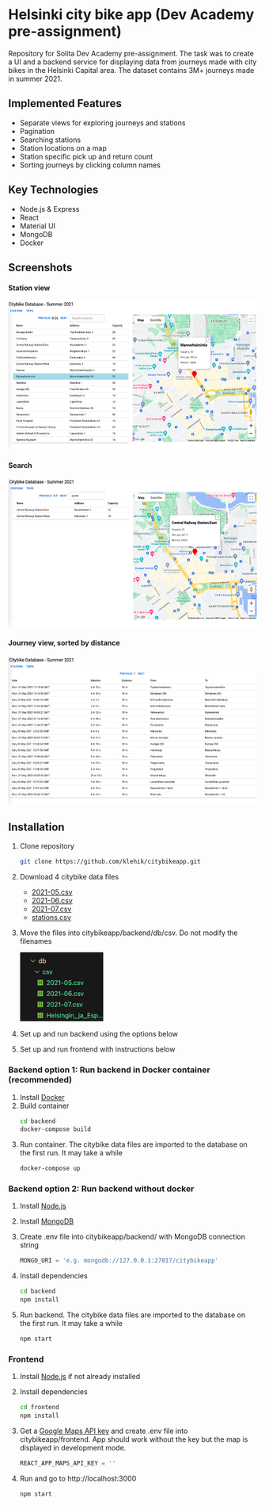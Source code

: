# Helsinki city bike app (Dev Academy pre-assignment)

Repository for Solita Dev Academy pre-assignment. The task was to create a UI and a backend service for displaying data from journeys made with city bikes in the Helsinki Capital area. The dataset contains 3M+ journeys made in summer 2021.

## Implemented Features

- Separate views for exploring journeys and stations
- Pagination
- Searching stations
- Station locations on a map
- Station specific pick up and return count
- Sorting journeys by clicking column names

## Key Technologies

- Node.js & Express
- React
- Material UI
- MongoDB
- Docker

## Screenshots

#### Station view

<img style='height: 300px' src='img/stations_view.png'>

#### Search

<img style='height: 300px' src='img/searching_stations.png'>

#### Journey view, sorted by distance

<img style='height: 300px' src='img/trips_sorted_by_distance.png'>

## Installation

1.  Clone repository

    ```sh
    git clone https://github.com/klehik/citybikeapp.git
    ```

2.  Download 4 citybike data files

    - [2021-05.csv](https://dev.hsl.fi/citybikes/od-trips-2021/2021-05.csv)
    - [2021-06.csv](https://dev.hsl.fi/citybikes/od-trips-2021/2021-06.csv)
    - [2021-07.csv](https://dev.hsl.fi/citybikes/od-trips-2021/2021-07.csv)
    - [stations.csv](https://opendata.arcgis.com/datasets/726277c507ef4914b0aec3cbcfcbfafc_0.csv)

3.  Move the files into citybikeapp/backend/db/csv. Do not modify the filenames

    <img src='img/csv.png'>

4.  Set up and run backend using the options below

5.  Set up and run frontend with instructions below

### Backend option 1: Run backend in Docker container (recommended)

1. Install [Docker](https://docs.docker.com/get-docker/)
2. Build container
   ```sh
   cd backend
   docker-compose build
   ```
3. Run container. The citybike data files are imported to the database on the first run. It may take a while
   ```sh
   docker-compose up
   ```

### Backend option 2: Run backend without docker

1. Install [Node.js](https://nodejs.org/en/download)

2. Install [MongoDB](https://www.prisma.io/dataguide/mongodb/setting-up-a-local-mongodb-database)

3. Create .env file into citybikeapp/backend/ with MongoDB connection string
   ```js
   MONGO_URI = 'e.g. mongodb://127.0.0.1:27017/citybikeapp'
   ```
4. Install dependencies
   ```sh
   cd backend
   npm install
   ```
5. Run backend. The citybike data files are imported to the database on the first run. It may take a while
   ```sh
   npm start
   ```

### Frontend

1. Install [Node.js](https://nodejs.org/en/download) if not already installed

2. Install dependencies

   ```sh
   cd frontend
   npm install
   ```

3. Get a [Google Maps API key](https://developers.google.com/maps/documentation/javascript/get-api-key) and create .env file into citybikeapp/frontend. App should work without the key but the map is displayed in development mode.
   ```js
   REACT_APP_MAPS_API_KEY = ''
   ```
4. Run and go to http://localhost:3000
   ```sh
   npm start
   ```
